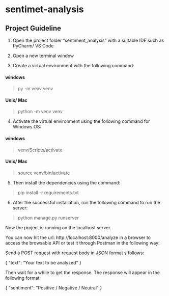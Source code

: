 # sentimet-analysis
## Project Guideline 
1. Open the project folder “sentiment_analysis” with a suitable IDE such as PyCharm/ VS Code
   
2. Open a new terminal window

3. Create a virtual environment with the following command:
   
#### windows
> py -m venv venv

#### Unix/ Mac
> python -m venv venv 

4. Activate the virtual environment using the following command for Windows OS: 

#### windows
> venv/Scripts/activate   

#### Unix/ Mac
> source venv/bin/activate

5. Then install the dependencies using the command:

> pip install -r requirements.txt 

6. After the successful installation, run the following command to run the server:

> python manage.py runserver


Now the project is running on the localhost server. 

You can now hit the url: http://localhost:8000/analyze in a browser to access the browsable API or test it through Postman in the following way:

Send a POST request with request body in JSON format s follows:

{
    "text": "Your text to be analyzed"
}

Then wait for a while to get the response. The response will appear in the following format: 

{
    "sentiment": "Positive / Negative / Neutral"
}

